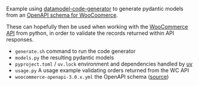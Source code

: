 Example using
[datamodel-code-generator](https://github.com/koxudaxi/datamodel-code-generator)
to generate pydantic models from an [OpenAPI schema for WooCoomerce](https://github.com/gerbrand/WooCommerce-OpenAPI-Client/blob/main/src/main/resources/woocommerce-openapi-3.0.x.yml).

These can hopefully then be used when working with the [WooCommerce
API](https://woocommerce.github.io/woocommerce-rest-api-docs/) from python, in
order to validate the records returned within API responses.

- `generate.sh` command to run the code generator
- `models.py` the resulting pydantic models
- `pyproject.toml` / `uv.lock` environment and dependencies handled by [uv](https://docs.astral.sh/uv/)
- `usage.py` A usage example validating orders returned from the WC API
- `woocommerce-openapi-3.0.x.yml` the OpenAPI schema ([source](https://github.com/gerbrand/WooCommerce-OpenAPI-Client/blob/main/src/main/resources/woocommerce-openapi-3.0.x.yml))